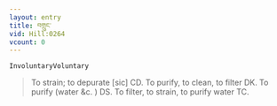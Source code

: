 ```yaml
---
layout: entry
title: བགྲུང་
vid: Hill:0264
vcount: 0
---
```

`InvoluntaryVoluntary` 
> To strain; to depurate [sic] CD\.
 To purify, to clean, to filter DK\.
To purify (water &c\.
) DS\.
 To filter, to strain, to purify water TC\.

